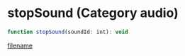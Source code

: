 # stopSound (Category audio)

```js
function stopSound(soundId: int): void
```

[filename](stopSound_m.md ':include')
